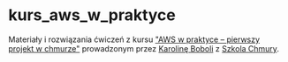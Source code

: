 # kurs_aws_w_praktyce

Materiały i rozwiązania ćwiczeń z kursu ["AWS w praktyce – pierwszy projekt w chmurze"](https://szkolachmury.pl/oferta/aws-w-praktyce-pierwszy-projekt-w-chmurze/) prowadzonym przez [Karolinę Boboli](https://www.linkedin.com/in/karolinaboboli) z [Szkola Chmury](https://szkolachmury.pl).
